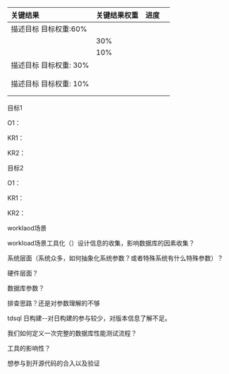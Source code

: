 | 关键结果               | **关键结果权重** | **进度** |      |
| :--------------------- | :--------------- | :------- | ---- |
| 描述目标 目标权重:60%  |                  |          |      |
|                        | 30%              |          |      |
|                        | 10%              |          |      |
| 描述目标 目标权重: 30% |                  |          |      |
|                        |                  |          |      |
|                        |                  |          |      |
| 描述目标 目标权重: 10% |                  |          |      |
|                        |                  |          |      |
|                        |                  |          |      |





目标1

O1：

KR1：

KR2：

 

目标2

O1：

KR1：

KR2：





worklaod场景



workload场景工具化（）设计信息的收集，影响数据库的因素收集？

系统层面（系统众多，如何抽象化系统参数？或者特殊系统有什么特殊参数）？

硬件层面？

数据库参数？

排查思路？还是对参数理解的不够



tdsql 日构建--对日构建的参与较少，对版本信息了解不足。





我们如何定义一次完整的数据库性能测试流程？



工具的影响性？





想参与到开源代码的合入以及验证

